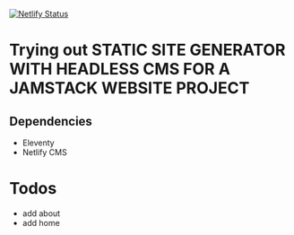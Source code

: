 [![Netlify Status](https://api.netlify.com/api/v1/badges/3ad1e960-1ea9-4c3b-af09-e9d39dde2c6e/deploy-status)](https://app.netlify.com/sites/jblogdemo/deploys)

# Trying out STATIC SITE GENERATOR WITH HEADLESS CMS FOR A JAMSTACK WEBSITE PROJECT

## Dependencies

- Eleventy 
- Netlify CMS 



# Todos

- add about
- add home

